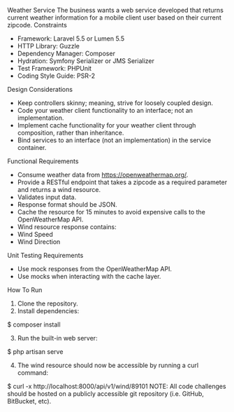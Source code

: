 Weather Service
The business wants a web service developed that returns current weather information for a mobile client user based on their current zipcode.
Constraints

* Framework: Laravel 5.5 or Lumen 5.5
* HTTP Library: Guzzle
* Dependency Manager: Composer
* Hydration: Symfony Serializer or JMS Serializer
* Test Framework: PHPUnit
* Coding Style Guide: PSR-2

Design Considerations

* Keep controllers skinny; meaning, strive for loosely coupled design.
* Code your weather client functionality to an interface; not an implementation.
* Implement cache functionality for your weather client through composition, rather than inheritance.
* Bind services to an interface (not an implementation) in the service container.

Functional Requirements

* Consume weather data from https://openweathermap.org/.
* Provide a RESTful endpoint that takes a zipcode as a required parameter and returns a wind resource.
* Validates input data.
* Response format should be JSON.
* Cache the resource for 15 minutes to avoid expensive calls to the OpenWeatherMap API.
* Wind resource response contains:
* Wind Speed
* Wind Direction

Unit Testing Requirements

* Use mock responses from the OpenWeatherMap API.
* Use mocks when interacting with the cache layer.

How To Run

1. Clone the repository.
2. Install dependencies:

$ composer install

3. Run the built-in web server:

$ php artisan serve

4. The wind resource should now be accessible by running a curl command:

$ curl -x http://localhost:8000/api/v1/wind/89101
NOTE: All code challenges should be hosted on a publicly accessible git repository (i.e. GitHub, BitBucket, etc).

